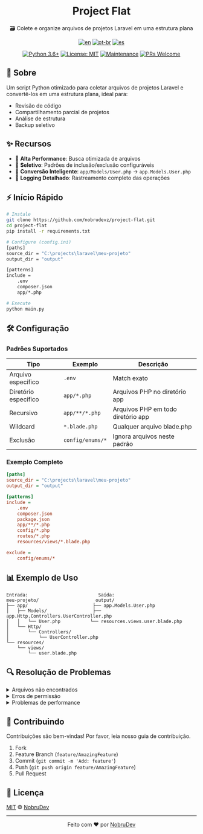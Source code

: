 <!-- markdownlint-disable MD033 -->
<!-- markdownlint-disable MD041 -->
<div align="center">

# Project Flat

🗃️ Colete e organize arquivos de projetos Laravel em uma estrutura plana

[![en](https://img.shields.io/badge/lang-en-red.svg)](./README.md)
[![pt-br](https://img.shields.io/badge/lang-pt--br-green.svg)](./README.pt-br.md)
[![es](https://img.shields.io/badge/lang-es-yellow.svg)](./README.es.md)

[![Python 3.6+](https://img.shields.io/badge/python-3.6+-blue.svg)](https://www.python.org/downloads/)
[![License: MIT](https://img.shields.io/badge/License-MIT-yellow.svg)](https://opensource.org/licenses/MIT)
[![Maintenance](https://img.shields.io/badge/Maintained%3F-yes-green.svg)](https://github.com/nobrudevz/project-flat/graphs/commit-activity)
[![PRs Welcome](https://img.shields.io/badge/PRs-welcome-brightgreen.svg?style=flat-square)](http://makeapullrequest.com)

</div>

## 📖 Sobre

Um script Python otimizado para coletar arquivos de projetos Laravel e convertê-los em uma estrutura plana, ideal para:

- Revisão de código
- Compartilhamento parcial de projetos
- Análise de estrutura
- Backup seletivo

## ✨ Recursos

- 🚀 **Alta Performance**: Busca otimizada de arquivos
- 🎯 **Seletivo**: Padrões de inclusão/exclusão configuráveis
- 🔄 **Conversão Inteligente**: `app/Models/User.php` → `app.Models.User.php`
- 📝 **Logging Detalhado**: Rastreamento completo das operações

## ⚡ Início Rápido

```bash
# Instale
git clone https://github.com/nobrudevz/project-flat.git
cd project-flat
pip install -r requirements.txt

# Configure (config.ini)
[paths]
source_dir = "C:\projects\laravel\meu-projeto"
output_dir = "output"

[patterns]
include =
    .env
    composer.json
    app/*.php

# Execute
python main.py
```

## 🛠️ Configuração

### Padrões Suportados

| Tipo | Exemplo | Descrição |
|------|---------|-----------|
| Arquivo específico | `.env` | Match exato |
| Diretório específico | `app/*.php` | Arquivos PHP no diretório app |
| Recursivo | `app/**/*.php` | Arquivos PHP em todo diretório app |
| Wildcard | `*.blade.php` | Qualquer arquivo blade.php |
| Exclusão | `config/enums/*` | Ignora arquivos neste padrão |

### Exemplo Completo

```ini
[paths]
source_dir = "C:\projects\laravel\meu-projeto"
output_dir = "output"

[patterns]
include =
    .env
    composer.json
    package.json
    app/**/*.php
    config/*.php
    routes/*.php
    resources/views/*.blade.php

exclude =
    config/enums/*
```

## 📊 Exemplo de Uso

```text
Entrada:                          Saída:
meu-projeto/                     output/
├── app/                        ├── app.Models.User.php
│   ├── Models/                 ├── app.Http.Controllers.UserController.php
│   │   └── User.php           └── resources.views.user.blade.php
│   └── Http/
│       └── Controllers/
│           └── UserController.php
└── resources/
    └── views/
        └── user.blade.php
```

## 🔍 Resolução de Problemas

<details>
<summary>Arquivos não encontrados</summary>

- Verifique os padrões no `config.ini`
- Confirme os caminhos dos diretórios
- Examine os logs para detalhes

</details>

<details>
<summary>Erros de permissão</summary>

- Verifique permissões do diretório fonte
- Confirme acesso ao diretório de saída
- Execute com privilégios adequados

</details>

<details>
<summary>Problemas de performance</summary>

- Use padrões específicos
- Evite recursão desnecessária
- Limite a profundidade da busca

</details>

## 👥 Contribuindo

Contribuições são bem-vindas! Por favor, leia nosso guia de contribuição.

1. Fork
2. Feature Branch (`feature/AmazingFeature`)
3. Commit (`git commit -m 'Add: feature'`)
4. Push (`git push origin feature/AmazingFeature`)
5. Pull Request

## 📄 Licença

[MIT](LICENSE) © [NobruDev](https://github.com/nobrudevz)

---

<div align="center">
Feito com ❤️ por <a href="https://github.com/nobrudevz">NobruDev</a>
</div>
